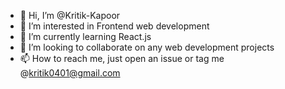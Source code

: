 - 👋 Hi, I’m @Kritik-Kapoor
- 👀 I’m interested in Frontend web development
- 🌱 I’m currently learning React.js
- 💞️ I’m looking to collaborate on any web development projects
- 📫 How to reach me, just open an issue or tag me @kritik0401@gmail.com 

<!---
Kritik-Kapoor/Kritik-Kapoor is a ✨ special ✨ repository because its `README.md` (this file) appears on your GitHub profile.
You can click the Preview link to take a look at your changes.
--->
